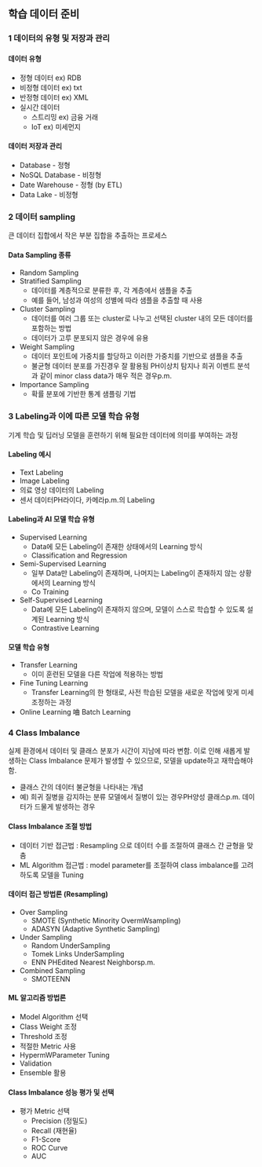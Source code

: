 ## 학습 데이터 준비

### 1 데이터의 유형 및 저장과 관리

#### 데이터 유형

- 정형 데이터 ex) RDB
- 비정형 데이터 ex) txt
- 반정형 데이터 ex) XML
- 실시간 데이터
  - 스트리밍 ex) 금융 거래
  - IoT ex) 미세먼지

#### 데이터 저장과 관리

- Database - 정형
- NoSQL Database - 비정형
- Date Warehouse - 정형 (by ETL)
- Data Lake - 비정형

### 2 데이터 sampling

큰 데이터 집합에서 작은 부분 집합을 추출하는 프로세스

#### Data Sampling 종류

- Random Sampling
- Stratified Sampling
  - 데이터를 계층적으로 분류한 후, 각 계층에서 샘플을 추출
  - 예를 들어, 남성과 여성의 성별에 따라 샘플을 추출할 때 사용
- Cluster Sampling
  - 데이터를 여러 그룹 또는 cluster로 나누고 선택된 cluster 내의 모든 데이터를 포함하는 방법
  - 데이터가 고루 분포되지 않은 경우에 유용
- Weight Sampling
  - 데이터 포인트에 가중치를 할당하고 이러한 가중치를 기반으로 샘플을 추출
  - 불균형 데이터 분포를 가진경우 잘 활용됨 PH이상치 탐지나 희귀 이벤트 분석과 같이 minor class data가 매우 적은 경우p.m.
- Importance Sampling
  - 확률 분포에 기반한 통계 샘플링 기법

### 3 Labeling과 이에 따른 모델 학습 유형

기계 학습 및 딥러닝 모델을 훈련하기 위해 필요한 데이터에 의미를 부여하는 과정

#### Labeling 예시

- Text Labeling
- Image Labeling
- 의료 영상 데이터의 Labeling
- 센서 데이터PH라이다, 카메라p.m.의 Labeling

#### Labeling과 AI 모델 학습 유형

- Supervised Learning
  - Data에 모든 Labeling이 존재한 상태에서의 Learning 방식
  - Classification and Regression
- Semi-Supervised Learning
  - 일부 Data만 Labeling이 존재하며, 나머지는 Labeling이 존재하지 않는 상황에서의 Learning 방식
  - Co Training
- Self-Supervised Learning
  - Data에 모든 Labeling이 존재하지 않으며, 모델이 스스로 학습할 수 있도록 설계된 Learning 방식
  - Contrastive Learning

#### 모델 학습 유형

- Transfer Learning
  - 이미 훈련된 모델을 다른 작업에 적용하는 방법
- Fine Tuning Learning
  - Transfer Learning의 한 형태로, 사전 학습된 모델을 새로운 작업에 맞게 미세 조정하는 과정
- Online Learning 㖆 Batch Learning

### 4 Class Imbalance

실제 환경에서 데이터 및 클래스 분포가 시간이 지남에 따라 변함. 이로 인해 새롭게 발생하는 Class
Imbalance 문제가 발생할 수 있으므로, 모델을 update하고 재학습해야함.

- 클래스 간의 데이터 불균형을 나타내는 개념
- 예) 희귀 질병을 감지하는 분류 모델에서 질병이 있는 경우PH양성 클래스p.m. 데이터가 드물게 발생하는 경우

#### Class Imbalance 조절 방법

- 데이터 기반 접근법 : Resampling 으로 데이터 수를 조절하여 클래스 간 균형을 맞춤
- ML Algorithm 접근법 : model parameter를 조절하여 class imbalance를 고려하도록 모델을 Tuning

#### 데이터 접근 방법론 (Resampling)

- Over Sampling
  - SMOTE (Synthetic Minority OvermWsampling)
  - ADASYN (Adaptive Synthetic Sampling)
- Under Sampling
  - Random UnderSampling
  - Tomek Links UnderSampling
  - ENN PHEdited Nearest Neighborsp.m.
- Combined Sampling
  - SMOTEENN

#### ML 알고리즘 방법론

- Model Algorithm 선택
- Class Weight 조정
- Threshold 조정
- 적절한 Metric 사용
- HypermWParameter Tuning
- Validation
- Ensemble 활용

#### Class Imbalance 성능 평가 및 선택

- 평가 Metric 선택
  - Precision (정밀도)
  - Recall (재현율)
  - F1-Score
  - ROC Curve
  - AUC
